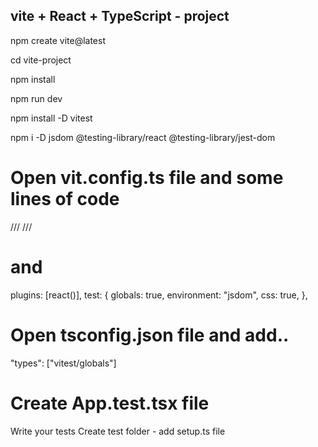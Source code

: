 ## vite + React + TypeScript - project
npm create vite@latest

cd vite-project

npm install

npm run dev

npm install -D vitest

npm i -D jsdom @testing-library/react @testing-library/jest-dom
# Open vit.config.ts file and some lines of code
/// <reference types="vitest" />
/// <reference types="vite/client" />
# and 
  plugins: [react()],
  test: {
    globals: true,
    environment: "jsdom",
    css: true,
  },
# Open tsconfig.json file and add..
"types": ["vitest/globals"]
# Create App.test.tsx file
Write your tests
Create test folder - add setup.ts file
